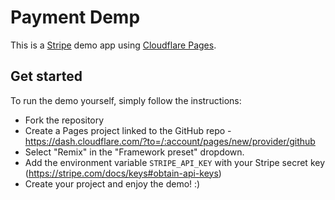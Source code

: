# Payment Demp

This is a [Stripe](https://stripe.com/) demo app using [Cloudflare Pages](https://pages.dev).

## Get started

To run the demo yourself, simply follow the instructions:

* Fork the repository
* Create a Pages project linked to the GitHub repo - https://dash.cloudflare.com/?to=/:account/pages/new/provider/github
* Select "Remix" in the "Framework preset" dropdown.
* Add the environment variable `STRIPE_API_KEY` with your Stripe secret key (https://stripe.com/docs/keys#obtain-api-keys)
* Create your project and enjoy the demo! :)

